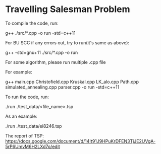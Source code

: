 
# Travelling Salesman Problem

To compile the code, run:

g++ ./src/*.cpp -o run -std=c++11

For BU SCC if any errors out, try to run(it's same as above):

g++ -std=gnu+11 ./src/*.cpp -o run    

For some algorithm, please run multiple .cpp file

For example: 

g++ main.cpp Christofield.cpp Kruskal.cpp LK_alo.cpp Path.cpp simulated_annealing.cpp parser.cpp -o run -std=c++11

To run the code, run:

./run ./test_data/<file_name>.tsp

As an example:

./run ./test_data/ei8246.tsp

The report of TSP:
https://docs.google.com/document/d/14It91J9HPuKrDFEN3TjJE2UVgA-5rP6UmvM6H2LXd7o/edit
